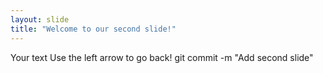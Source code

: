 ```yaml
---
layout: slide
title: "Welcome to our second slide!"
---
```

Your text
Use the left arrow to go back!
git commit -m "Add second slide"
